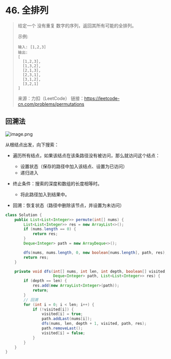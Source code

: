 # 46. 全排列

> 给定一个 没有重复 数字的序列，返回其所有可能的全排列。
>
> 示例:
>
> ```
> 输入: [1,2,3]
> 输出:
> [
>   [1,2,3],
>   [1,3,2],
>   [2,1,3],
>   [2,3,1],
>   [3,1,2],
>   [3,2,1]
> ]
> ```
>
> 来源：力扣（LeetCode）
> 链接：https://leetcode-cn.com/problems/permutations



## 回溯法

![image.png](http://img.longzhuang.top/20200719145151.png)



从根结点出发，向下搜索：

- 遍历所有结点，如果该结点在该条路径没有被访问，那么就访问这个结点：
  - 设置状态（保存的路径中加入该结点、设置为已访问）
  - 递归进入

- 终止条件：搜索的深度和数组的长度相等时。
  - 将此路径加入到结果中。

- 回溯：恢复状态（路径中删除该节点，并设置为未访问）



```java
class Solution {
    public List<List<Integer>> permute(int[] nums) {
        List<List<Integer>> res = new ArrayList<>();
        if (nums.length == 0) {
            return res;
        }
        Deque<Integer> path = new ArrayDeque<>();

        dfs(nums, nums.length, 0, new boolean[nums.length], path, res);
        return res;
    }

    private void dfs(int[] nums, int len, int depth, boolean[] visited,
                     Deque<Integer> path, List<List<Integer>> res) {
        if (depth == len) {
            res.add(new ArrayList<Integer>(path));
            return;
        }
        // 回溯
        for (int i = 0; i < len; i++) {
            if (!visited[i]) {
                visited[i] = true;
                path.addLast(nums[i]);
                dfs(nums, len, depth + 1, visited, path, res);
                path.removeLast();
                visited[i] = false;
            }
        }
    }
}
```

